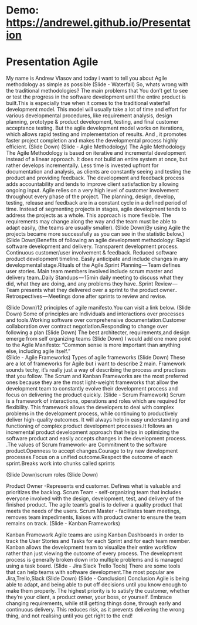 # Demo: https://andrewel.github.io/Presentation

# Presentation Agile 

My name is Andrew Vlasov and today i want to tell you about Agile methodology as simple as possible 
(Slide - Waterfall)
	So, whats wrong with the traditional methodologies?		The main problems that You don’t get to see or test the progress in the software development until the entire product is built.This is especially true when it comes to the traditional waterfall development model.		This model will usually take a lot of time and effort for various developmental procedures, like requirement analysis, design planning, prototype & product development, testing, and final customer acceptance testing.	But the agile development model works on iterations, which allows rapid testing and implementation of results. And , it promotes faster project completion and makes the developmental process highly efficient. (Slide Down)
(Slide - Agile Methodology)
The Agile Methodology
The Agile Methodology is based on iterative and incremental development instead of a linear approach. It does not build an entire system at once, but rather develops incrementally. Less time is invested upfront for documentation and analysis, as clients are constantly seeing and testing the product and providing feedback. The development and feedback process adds accountability and tends to improve client satisfaction by allowing ongoing input.	Agile relies on a very high level of customer involvement throughout every phase of the project. The planning, design, develop, testing, release and feedback are in a constant cycle in a defined period of time. Instead of segmenting projects in stages, agile development tends to address the projects as a whole.	This approach is more flexible. The requirements may change along the way and the team must be able to adapt easily, (the teams are usually smaller). (Slide Down)By using Agile the projects became more successfully as you can see in the statistic below.)(Slide Down)Benefits of following an agile development methodology:
Rapid software development and delivery.
Transparent development process.
Continuous customer/user involvement & feedback.
Reduced software product development timeline.
Easily anticipate and include changes in any developmental stage.Rituals of the Agile.Sprint Planning — Team defines user stories. Main team members involved include scrum master and delivery team..Daily Standups — 15min daily meeting to discuss what they did, what they are doing, and any problems they have..Sprint Review — Team presents what they delivered over a sprint to the product owner.. Retrospectives — Meetings done after sprints to review and revise.
 
(Slide Down)12 principles of agile manifesto.You can visit a link below. 
(Slide Down) Some of principles are Individuals and interactions over processes and tools.Working software over comprehensive documentation.Customer collaboration over contract negotiation.Responding to change over following a plan
(Slide Down)
The best architecter, requirements,and design emerge from self organizing teams
(Slide Down) 
I would add one more point to the Agile Manifesto: “Common sense is more important than anything else, including agile itself.” 	
(Slide - Agile Frameworks)
Types of agile frameworks
(Slide Down)
These are a lot of frameworks for Agile but i want to describe 2 main. Framework sounds techy, it’s really just a way of describing the process and practises that you follow.	The Scrum and Kanban Frameworks are the most preferred ones because they are the most light-weight frameworks that allow the development team to constantly evolve their development process and focus on delivering the product quickly.
(Slide - Scrum Framework)
Scrum is a framework of interactions, operations and roles which are required for flexibility.
This framework allows the developers to deal with complex problems in the development process, while continuing to productively deliver high-quality outcomes. It will always help in easy understanding and functioning of complex product development processes.It follows an incremental product development approach that helps in optimizing the software product and easily accepts changes in the development process.
.The values of Scrum framework- are Commitment to the software product.Openness to accept changes.Courage to try new development processes.Focus on a unified outcome.Respect the outcome of each sprint.Breaks work into chunks called sprints 

(Slide Down)scrum roles
(Slide Down)

Product Owner  -Represents end customer. Defines what is valuable and prioritizes the backlog.	Scrum Team - self-organizing team that includes everyone involved with the design, development, test, and delivery of the finished product. The agile team’s goal is to deliver a quality product that meets the needs of the users.	Scrum Master - facilitates team meetings, removes team impediments, liaises with product owner to ensure the team remains on track.
(Slide - Kanban Frameworks)

Kanban Framework
Agile  teams are using Kanban Dashboards in order to track the User Stories and Tasks for each Sprint and for each team member.  Kanban  allows the development team to visualize their entire workflow rather than just viewing the outcome of every process. The development process is generally broken down into multiple problems and is managed using a task board. 
(Slide - Jira Slack Trello Tools)
There are some tools that can help teams with software development.The most popular are Jira,Trello,Slack
(Slide Down)
(Slide - Conclusion)
Conclusion		Agile is being able to adapt, and being able to put off decisions until you know enough to make them properly.	The highest priority is to satisfy the customer, whether they’re your client, a product owner, your boss, or yourself. Embrace changing requirements, while still getting things done, through early and continuous delivery. This reduces risk, as it prevents delivering the wrong thing, and not realising until you get right to the end!
